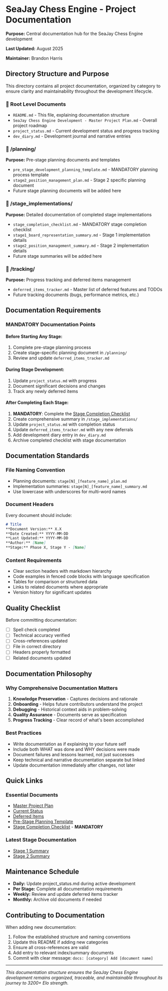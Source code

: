 # SeaJay Chess Engine - Project Documentation

**Purpose:** Central documentation hub for the SeaJay Chess Engine development

**Last Updated:** August 2025

**Maintainer:** Brandon Harris

## Directory Structure and Purpose

This directory contains all project documentation, organized by category to ensure clarity and maintainability throughout the development lifecycle.

### 📁 Root Level Documents
- `README.md` - This file, explaining documentation structure
- `SeaJay Chess Engine Development - Master Project Plan.md` - Overall project roadmap
- `project_status.md` - Current development status and progress tracking
- `dev_diary.md` - Development journal and narrative entries

### 📁 /planning/
**Purpose:** Pre-stage planning documents and templates

- `pre_stage_development_planning_template.md` - MANDATORY planning process template
- `stage2_position_management_plan.md` - Stage 2 specific planning document
- Future stage planning documents will be added here

### 📁 /stage_implementations/
**Purpose:** Detailed documentation of completed stage implementations

- `stage_completion_checklist.md` - MANDATORY stage completion checklist
- `stage1_board_representation_summary.md` - Stage 1 implementation details
- `stage2_position_management_summary.md` - Stage 2 implementation details
- Future stage summaries will be added here

### 📁 /tracking/
**Purpose:** Progress tracking and deferred items management

- `deferred_items_tracker.md` - Master list of deferred features and TODOs
- Future tracking documents (bugs, performance metrics, etc.)

## Documentation Requirements

### MANDATORY Documentation Points

#### Before Starting Any Stage:
1. Complete pre-stage planning process
2. Create stage-specific planning document in `/planning/`
3. Review and update `deferred_items_tracker.md`

#### During Stage Development:
1. Update `project_status.md` with progress
2. Document significant decisions and changes
3. Track any newly deferred items

#### After Completing Each Stage:
1. **MANDATORY**: Complete the [Stage Completion Checklist](stage_implementations/stage_completion_checklist.md)
2. Create comprehensive summary in `/stage_implementations/`
3. Update `project_status.md` with completion status
4. Update `deferred_items_tracker.md` with any new deferrals
5. Add development diary entry in `dev_diary.md`
6. Archive completed checklist with stage documentation

## Documentation Standards

### File Naming Convention
- Planning documents: `stage[N]_[feature_name]_plan.md`
- Implementation summaries: `stage[N]_[feature_name]_summary.md`
- Use lowercase with underscores for multi-word names

### Document Headers
Every document should include:
```markdown
# Title
**Document Version:** X.X
**Date Created:** YYYY-MM-DD
**Last Updated:** YYYY-MM-DD
**Author:** [Name]
**Stage:** Phase X, Stage Y - [Name]
```

### Content Requirements
- Clear section headers with markdown hierarchy
- Code examples in fenced code blocks with language specification
- Tables for comparison or structured data
- Links to related documents where appropriate
- Version history for significant updates

## Quality Checklist

Before committing documentation:
- [ ] Spell check completed
- [ ] Technical accuracy verified
- [ ] Cross-references updated
- [ ] File in correct directory
- [ ] Headers properly formatted
- [ ] Related documents updated

## Documentation Philosophy

### Why Comprehensive Documentation Matters
1. **Knowledge Preservation** - Captures decisions and rationale
2. **Onboarding** - Helps future contributors understand the project
3. **Debugging** - Historical context aids in problem-solving
4. **Quality Assurance** - Documents serve as specification
5. **Progress Tracking** - Clear record of what's been accomplished

### Best Practices
- Write documentation as if explaining to your future self
- Include both WHAT was done and WHY decisions were made
- Document failures and lessons learned, not just successes
- Keep technical and narrative documentation separate but linked
- Update documentation immediately after changes, not later

## Quick Links

### Essential Documents
- [Master Project Plan](SeaJay%20Chess%20Engine%20Development%20-%20Master%20Project%20Plan.md)
- [Current Status](project_status.md)
- [Deferred Items](tracking/deferred_items_tracker.md)
- [Pre-Stage Planning Template](planning/pre_stage_development_planning_template.md)
- [Stage Completion Checklist](stage_implementations/stage_completion_checklist.md) - **MANDATORY**

### Latest Stage Documentation
- [Stage 1 Summary](stage_implementations/stage1_board_representation_summary.md)
- [Stage 2 Summary](stage_implementations/stage2_position_management_summary.md)

## Maintenance Schedule

- **Daily:** Update project_status.md during active development
- **Per Stage:** Complete all documentation requirements
- **Weekly:** Review and update deferred items tracker
- **Monthly:** Archive old documents if needed

## Contributing to Documentation

When adding new documentation:
1. Follow the established structure and naming conventions
2. Update this README if adding new categories
3. Ensure all cross-references are valid
4. Add entry to relevant index/summary documents
5. Commit with clear message: `docs: [category] Add [document name]`

---

*This documentation structure ensures the SeaJay Chess Engine development remains organized, traceable, and maintainable throughout its journey to 3200+ Elo strength.*
